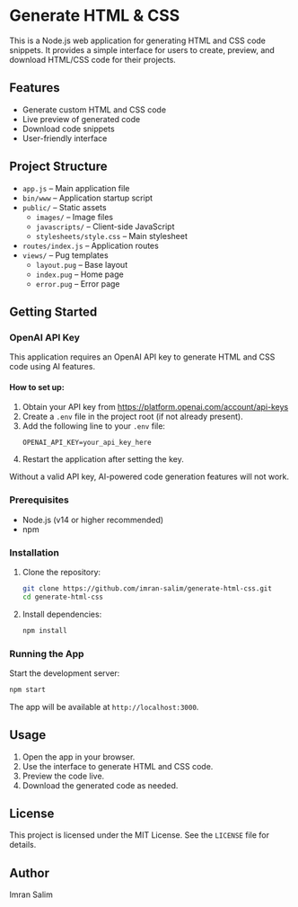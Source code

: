 # Generate HTML & CSS

This is a Node.js web application for generating HTML and CSS code snippets. It provides a simple interface for users to create, preview, and download HTML/CSS code for their projects.

## Features

- Generate custom HTML and CSS code
- Live preview of generated code
- Download code snippets
- User-friendly interface

## Project Structure

- `app.js` – Main application file
- `bin/www` – Application startup script
- `public/` – Static assets
	- `images/` – Image files
	- `javascripts/` – Client-side JavaScript
	- `stylesheets/style.css` – Main stylesheet
- `routes/index.js` – Application routes
- `views/` – Pug templates
	- `layout.pug` – Base layout
	- `index.pug` – Home page
	- `error.pug` – Error page

## Getting Started
### OpenAI API Key

This application requires an OpenAI API key to generate HTML and CSS code using AI features.

#### How to set up:

1. Obtain your API key from https://platform.openai.com/account/api-keys
2. Create a `.env` file in the project root (if not already present).
3. Add the following line to your `.env` file:
	```env
	OPENAI_API_KEY=your_api_key_here
	```
4. Restart the application after setting the key.

Without a valid API key, AI-powered code generation features will not work.
### Prerequisites

- Node.js (v14 or higher recommended)
- npm

### Installation

1. Clone the repository:
	 ```sh
	 git clone https://github.com/imran-salim/generate-html-css.git
	 cd generate-html-css
	 ```
2. Install dependencies:
	 ```sh
	 npm install
	 ```

### Running the App

Start the development server:

```sh
npm start
```

The app will be available at `http://localhost:3000`.

## Usage

1. Open the app in your browser.
2. Use the interface to generate HTML and CSS code.
3. Preview the code live.
4. Download the generated code as needed.

## License

This project is licensed under the MIT License. See the `LICENSE` file for details.

## Author

Imran Salim
